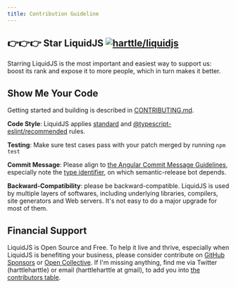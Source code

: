 ```yaml
---
title: Contribution Guideline
---
```


## 👉👉👉 Star LiquidJS  [![harttle/liquidjs](https://img.shields.io/github/stars/harttle/liquidjs?style=flat-square)][liquidjs]

Starring LiquidJS is the most important and easiest way to support us: boost its rank and expose it to more people, which in turn makes it better.

## Show Me Your Code

Getting started and building is described in [CONTRIBUTING.md](https://github.com/harttle/liquidjs/blob/master/CONTRIBUTING.md).

**Code Style**: LiquidJS applies [standard](https://github.com/standard/eslint-config-standard) and [@typescript-eslint/recommended](https://github.com/typescript-eslint/typescript-eslint/blob/master/packages/eslint-plugin/src/configs/recommended.json) rules.

**Testing**: Make sure test cases pass with your patch merged by running `npm test`

**Commit Message**: Please align to [the Angular Commit Message Guidelines](https://github.com/angular/angular.js/blob/master/DEVELOPERS.md#commits), especially note the [type identifier](https://github.com/angular/angular.js/blob/master/DEVELOPERS.md#type), on which semantic-release bot depends.

**Backward-Compatibility**: please be backward-compatible. LiquidJS is used by multiple layers of softwares, including underlying libraries, compilers, site generators and Web servers. It's not easy to do a major upgrade for most of them.

## Financial Support

LiquidJS is Open Source and Free. To help it live and thrive, especially when LiquidJS is benefiting your business, please consider contribute on [GitHub Sponsors](https://github.com/sponsors/harttle) or [Open Collective][oc]. If I'm missing anything, find me via Twitter (harttleharttle) or email (harttleharttle at gmail), to add you into [the contributors table](https://github.com/harttle/liquidjs#contributors-).

[oc]: https://opencollective.com/liquidjs/contribute/backer-10665/checkout
[shopify/liquid]: https://shopify.github.io/liquid/
[caniuse-promises]: https://caniuse.com/#feat=promises
[pp]: https://github.com/taylorhakes/promise-polyfill
[tutorial]: https://shopify.github.io/liquid/basics/introduction/
[liquidjs]: https://github.com/harttle/liquidjs
